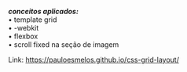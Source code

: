 <em><b>conceitos aplicados: </b></em> <br>
• template grid<br>
• -webkit <br>
• flexbox <br>
• scroll fixed na seção de imagem

Link: https://pauloesmelos.github.io/css-grid-layout/

